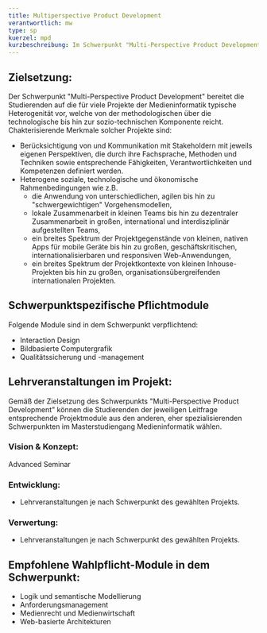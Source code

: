 ```yaml
---
title: Multiperspective Product Development
verantwortlich: mw
type: sp
kuerzel: mpd
kurzbeschreibung: Im Schwerpunkt "Multi-Perspective Product Development" entwickeln und vertiefen die Studierenden ihre Kompetenz, die typische Heterogenität vieler Medieninformatik-Projekte von der Methodik über die technologische bis hin zur sozio-technischen Komponente zu verstehen und zu bewältigen. In solchen Projekten haben die unterschiedlichen Stakeholder oft eigene Perspektiven, die durch ihre Fachsprachen, Methoden und Techniken sowie Verantwortlichkeiten definiert werden. Die Schnittstellen zwischen diesen Perspektiven sind in aller Regel nicht offensichtlich, da das Wissen oft implizit ist oder in vielfältiger Weise dargestellt wird. Die Studieninhalte sind daher entsprechend dieser heterogenen Bedingungen umfassend und breit angelegt. Das Studienziel ist die Qualifikation, in Projekten der Medieninformatik auf breiter wissenschaftlicher Basis federführend mitzuwirken und sie organisieren und leiten zu können.  
---
```


## Zielsetzung:

Der Schwerpunkt "Multi-Perspective Product Development" bereitet die Studierenden auf die für viele Projekte der Medieninformatik typische Heterogenität vor, welche von der methodologischen über die technologische bis hin zur sozio-technischen Komponente reicht. Chakterisierende Merkmale solcher Projekte sind:

- Berücksichtigung von und Kommunikation mit Stakeholdern mit jeweils eigenen Perspektiven, die durch ihre Fachsprache, Methoden und Techniken sowie entsprechende Fähigkeiten, Verantwortlichkeiten und Kompetenzen definiert werden.
- Heterogene soziale, technologische und ökonomische Rahmenbedingungen wie z.B. 
  - die Anwendung von unterschiedlichen, agilen bis hin zu "schwergewichtigen" Vorgehensmodellen,
  - lokale Zusammenarbeit in kleinen Teams bis hin zu dezentraler Zusammenarbeit in großen, international und interdisziplinär aufgestellten Teams,
  - ein breites Spektrum der Projektgegenstände von kleinen, nativen Apps für mobile Geräte bis hin zu großen, geschäftskritischen, internationalisierbaren und responsiven Web-Anwendungen,
  - ein breites Spektrum der Projektkontexte von kleinen Inhouse-Projekten bis hin zu großen, organisationsübergreifenden internationalen Projekten.


## Schwerpunktspezifische Pflichtmodule
Folgende Module sind in dem Schwerpunkt verpflichtend: 
<!-- MW: 3 Module mit je 6 cp -->
* Interaction Design
* Bildbasierte Computergrafik
* Qualitätssicherung und -management

## Lehrveranstaltungen im Projekt:

Gemäß der Zielsetzung des Schwerpunkts "Multi-Perspective Product Development" können die Studierenden der jeweiligen Leitfrage entsprechende Projektmodule aus den anderen, eher spezialisierenden Schwerpunkten im Masterstudiengang Medieninformatik wählen.

### Vision & Konzept:
Advanced Seminar

### Entwicklung:
- Lehrveranstaltungen je nach Schwerpunkt des gewählten Projekts.

### Verwertung:
- Lehrveranstaltungen je nach Schwerpunkt des gewählten Projekts.

## Empfohlene Wahlpflicht-Module in dem Schwerpunkt:
- Logik und semantische Modellierung
- Anforderungsmanagement
- Medienrecht und Medienwirtschaft
- Web-basierte Architekturen

